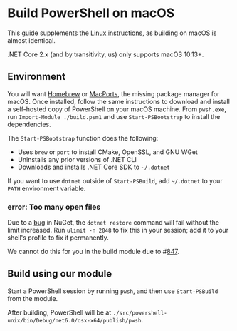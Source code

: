 # Build PowerShell on macOS

This guide supplements the [Linux instructions](./linux.md), as
building on macOS is almost identical.

.NET Core 2.x (and by transitivity, us) only supports macOS 10.13+.

## Environment

You will want [Homebrew](https://brew.sh/) or [MacPorts](https://www.macports.org/), the missing package manager for macOS.
Once installed, follow the same instructions to download and
install a self-hosted copy of PowerShell on your macOS machine.
From `pwsh.exe`, run `Import-Module ./build.psm1` and use `Start-PSBootstrap` to install the dependencies.

The `Start-PSBootstrap` function does the following:

- Uses `brew` or `port` to install CMake, OpenSSL, and GNU WGet
- Uninstalls any prior versions of .NET CLI
- Downloads and installs .NET Core SDK to `~/.dotnet`

If you want to use `dotnet` outside of `Start-PSBuild`,
add `~/.dotnet` to your `PATH` environment variable.

### error: Too many open files

Due to a [bug][809] in NuGet, the `dotnet restore` command will fail without the limit increased.
Run `ulimit -n 2048` to fix this in your session;
add it to your shell's profile to fix it permanently.

We cannot do this for you in the build module due to #[847][].

[809]: https://github.com/dotnet/cli/issues/809
[847]: https://github.com/PowerShell/PowerShell/issues/847

## Build using our module

Start a PowerShell session by running `pwsh`, and then use `Start-PSBuild` from the module.

After building, PowerShell will be at `./src/powershell-unix/bin/Debug/net6.0/osx-x64/publish/pwsh`.
